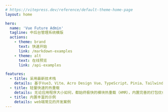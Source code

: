 ```yaml
---
# https://vitepress.dev/reference/default-theme-home-page
layout: home

hero:
  name: 'Vue Future Admin'
  tagline: 中后台管理系统模版
  actions:
    - theme: brand
      text: 快速开始
      link: /markdown-examples
    - theme: alt
      text: 在线预览
      link: /api-examples

features:
  - title: 采用最新技术栈
    details: 基于Vue3、Vite、Acro Design Vue、TypeScript、Pinia、Tailwindcss等最新技术栈开发
  - title: 轻量快速的热重载
    details: 无论应用程序大小如何，都始终极快的模块热重载（HMR），内置完善的打包优化方案
  - title: 内置丰富的示例
    details: web端常见的开发案例
---
```

